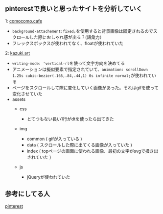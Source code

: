 ## pinterestで良いと思ったサイトを分析していく


1: <a href="http://petitringo.net/top/">comocomo.cafe</a>
  - `background-attachement:fixed;`を使用すると背景画像は固定されるのでスクロールした際におしゃれ感が出る？(語彙力）
  - フレックスボックスが使われてなく、floatが使われていた
  
2: <a href="http://kazuki-art.com/">kazuki.art</a>
  - `writing-mode: 'vertical-rl`を使って文字方向を決めてる
  - アニメーションは擬似要素で指定されていて、`animation: scrollDown 1.25s cubic-bezier(.165,.84,.44,1) 0s infinite normal;`が使われている
  - ページをスクロールして際に変化していく画像があった。それはgifを使って変化させていた
  - assets
    - css
      - とてつもない長い1行がdtを使ったら出てきた
    - img
      - common ( gifが入っている )
      - data ( スクロールした際に出てくる画像が入っていた ) 
      - index ( topページの画面に使われる画像、最初の文字がsvgで掻き出されていた ) 
    
    - js
      - jQueryが使われていた


## 参考にしてる人
<a href="https://www.pinterest.jp/sankoudesign/">pinterest</a>
